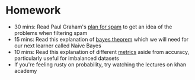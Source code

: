 # Homework

- 30 mins: Read Paul Graham's [plan for spam](http://www.paulgraham.com/spam.html) to get an idea of the problems when filtering spam
- 15 mins: Read this explanation of [bayes theorem](https://betterexplained.com/articles/an-intuitive-and-short-explanation-of-bayes-theorem/) which we will need for our next learner called Naive Bayes
- 10 mins: Read this explanation of different [metrics](http://stats.stackexchange.com/questions/62621/recall-and-precision-in-classification) aside from accuracy, particularly useful for imbalanced datasets
- If you're feeling rusty on probability, try watching the lectures on khan academy


